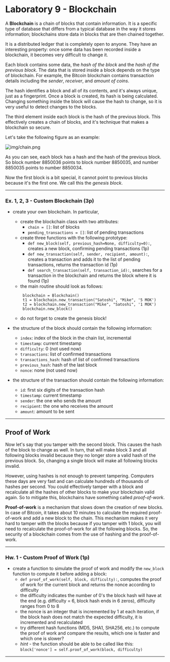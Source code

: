 # Laboratory 9 - Blockchain

A **Blockchain** is a chain of blocks that contain information. It is a specific type of database that differs from a typical database in the way it stores information; blockchains store data in blocks that are then chained together.

It is a distributed ledger that is completely open to anyone. They have an interesting property: once some data has been recorded inside a blockchain, it becomes very difficult to change it.

Each block contains some data, the _hash of the block_ and the _hash of the previous block_. The data that is stored inside a block depends on the type of blockchain. For example, the Bitcoin blockchain contains transaction details including the _sender_, _receiver_, and _amount of coins_.

The hash identifies a block and all of its contents, and it's always unique, just as a fingerprint. Once a block is created, its hash is being calculated. Changing something inside the block will cause the hash to change, so it is very useful to detect changes to the blocks.

The third element inside each block is the hash of the previous block. This effectively creates a chain of blocks, and it's technique that makes a blockchain so secure.

Let's take the following figure as an example:

![img/chain.png](img/chain.png)

As you can see, each block has a hash and the hash of the previous block. So block number 8850036 points to block number 8850035, and number 8850035 points to number 8850034.

Now the first block is a bit special, it cannot point to previous blocks because it's the first one. We call this the _genesis block_.

---

### Ex. 1, 2, 3 - Custom Blockchain (3p)

* create your own blockchain. In particular,
    * create the blockchain class with two attributes:
        * ```chain = []```: list of blocks
        * ```pending_transactions = []```: list of pending transactions
    * create three functions with the following prototype:
        * ```def new_block(self, previous_hash=None, difficulty=0):```, creates a new block, confirming pending transactions (1p)
        * ```def new_transaction(self, sender, recipient, amount):```, creates a transaction and adds it to the list of pending transactions, returns the transaction id (1p)
        * ```def search_transaction(self, transaction_id):```, searches for a transaction in the blockchain and returns the block where it is found (1p)
    * the main routine should look as follows:
         ```
          blockchain = Blockchain()
          t1 = blockchain.new_transaction("Satoshi", "Mike", '5 MOK')
          t2 = blockchain.new_transaction("Mike", "Satoshi", '1 MOK')
          blockchain.new_block()
         ```
    * do not forget to create the genesis block!


* the structure of the block should contain the following information:
    * ```index```: index of the block in the chain list, incremental
    * ```timestamp```: current timestamp
    * ```difficulty```: 0 (not used now)
    * ```transactions```: list of confirmed transactions
    * ```transactions_hash```: hash of list of confirmed transactions
    * ```previous_hash```: hash of the last block
    * ```nonce```: none (not used now)


* the structure of the transaction should contain the following information:
    * ```id```: first six digits of the transaction hash
    * ```timestamp```: current timestamp
    * ```sender```: the one who sends the amount
    * ```recipient```: the one who receives the amount
    * ```amount```: amount to be sent

---

## Proof of Work

Now let's say that you tamper with the second block. This causes the hash of the block to change as well. In turn, that will make block 3 and all following blocks invalid because they no longer store a valid hash of the previous block. So, changing a single block will make all following blocks invalid.

However, using hashes is not enough to prevent tampering. Computers these days are very fast and can calculate hundreds of thousands of hashes per second. You could effectively tamper with a block and recalculate all the hashes of other blocks to make your blockchain valid again. So to mitigate this, blockchains have something called _proof-of-work_.

**Proof-of-work** is a mechanism that slows down the creation of new blocks. In case of Bitcoin, it takes about 10 minutes to calculate the required proof-of-work and add a new block to the chain. This mechanism makes it very hard to tamper with the blocks because if you tamper with 1 block, you will need to recalculate the proof-of-work for all the following blocks. So, the security of a blockchain comes from the use of hashing and the proof-of-work.

---

### Hw. 1 - Custom Proof of Work (1p)

* create a function to simulate the proof of work and modify the ```new_block``` function to compute it before adding a block:
    * ```def proof_of_work(self, block, difficulty):```, computes the proof of work for the current block and returns the nonce according to difficulty
    * the difficulty indicates the number of 0's the block hash will have at the end (e.g. difficulty = 6, block hash ends in 6 zeros), difficulty ranges from 0 to 8
    * the nonce is an integer that is incremented by 1 at each iteration, if the block hash does not match the expected difficulty, it is incremented and recalculated
    * try different hash functions (MD5, SHA1, SHA256, etc.) to compute the proof of work and compare the results, which one is faster and which one is slower?
    * _hint_ - the function should be able to be called like this: ```block['nonce'] = self.proof_of_work(block, difficulty)```

---
